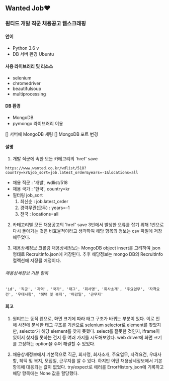 ## Wanted Job:heart: 
### 원티드 개발 직군 채용공고 웹스크래핑

#### 언어 
* Python 3.6 v
* DB 서버 환경 Ubuntu
 
#### 사용 라이브러리 및 리소스
* selenium
* chromedriver
* beautifulsoup
* multiprocessing


#### DB 환경 
* MongoDB
* pymongo 라이브러리 이용

[] 서버에 MongoDB 세팅
[] MongoDB 포트 변경


#### 설명

1. 개발 직군에 속한 모든 카테고리의 'href' save 

`https://www.wanted.co.kr/wdlist/518?country=kr&job_sort=job.latest_order&years=-1&locations=all`

* 채용 직군 : '개발', wdlist/518
* 채용 국가 : '한국', country=kr
* 필터링 job_sort
    1) 최신순 : job.latest_order
    2) 경력무관(모두) : years=-1
    3) 전국 : locations=all
    
2. 카테고리별 모든 채용공고의 'href' save 
3번에서 발생한 오류를 잡기 위해 1번으로 다시 돌아가는 것은 비효율적이라고 생각하여 해당 항목의 정보는 csv 파일에 저장해두었다.

3. 채용상세정보 크롤링
채용상세정보는 MongoDB object insert를 고려하여 json 형태로 RecruitInfo.json에 저장된다. 추후 해당정보는 mongo DB의 RecruitInfo 컬렉션에 저장될 예정이다.

###### 채용상세정보 기본 항목
```'id', '직군', '지역', '국가', '태그', '회사명', '회사소개', '주요업무', '자격요건', '우대사항', '혜택 및 복지', '마감일', '근무지'```

#### 회고

1. 원티드는 동적 웹으로, 화면 크기에 따라 태그 구조가 바뀌는 부분이 있다. 이로 인해 사전에 분석한 태그 구조를 기반으로 selenium selector로 element를 찾았지만, selector가 해당 element를 찾지 못했다. select를 잘못한 것인지, iframe이 있어서 찾지를 못하는 건지 등 여러 가지를 시도해보았다. web driver에 화면 크기를 고정하는 option을 주어 해결할 수 있었다.

2. 채용상세정보에서 기본적으로 직군, 회사명, 회사소개, 주요업무, 자격요건, 우대사항, 혜택 및 복지, 모집일, 근무지를 알 수 있다. 하지만 어떤 채용상세정보에서 기본 항목에 대응되는 값이 없었다. try/expect로 에러를 ErrorHistory.json에 기록하고 해당 항목에는 None 값을 할당했다.

